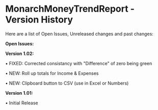 # MonarchMoneyTrendReport - Version History
Here are a list of Open Issues, Unreleased changes and past changes:

**Open Issues:**


**Version 1.02:**

• FIXED: Corrected consistancy with "Difference" of zero being green

• NEW: Roll up totals for Income & Expenses

• NEW: Clipboard button to CSV (use in Excel or Numbers) 


**Version 1.01:**

• Initial Release
